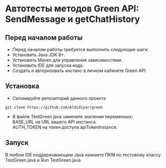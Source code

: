 # Автотесты методов Green API: SendMessage и getChatHistory
## Перед началом работы
- Перед началом работы требуется выполнить следующие шаги:  
- Установить Java JDK 8+.  
- Установить Maven для управления зависимостями.  
- Установить IDE для запуска кода.  
- Создать и авторизовать инстанс в личном кабинете Green API.  
## Установка
- Склонируйте репозиторий данного проекта
```
git clone https://github.com/Aldidiyar/green
```
- В файле TestGreen.java замените значения переменных:  
BASE_URL на URL вашего API инстанса.  
AUTH_TOKEN на токен доступа apiTokenInstance.
## Запуск  
В любом IDE поддерживающем Java нажмите ПКМ по тестовому классу TestGreen.java и Run TestGreen.java  
